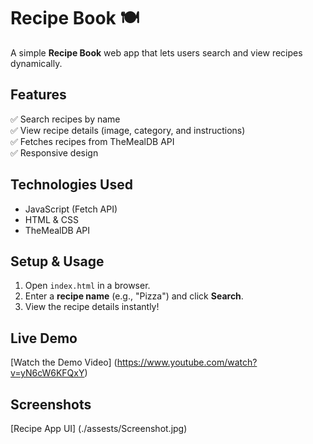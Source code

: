 # Recipe Book 🍽️

A simple **Recipe Book** web app that lets users search and view recipes dynamically.

## **Features**
✅ Search recipes by name  
✅ View recipe details (image, category, and instructions)  
✅ Fetches recipes from TheMealDB API  
✅ Responsive design  

## **Technologies Used**
- JavaScript (Fetch API)
- HTML & CSS
- TheMealDB API  

## **Setup & Usage**
1. Open `index.html` in a browser.
2. Enter a **recipe name** (e.g., "Pizza") and click **Search**.
3. View the recipe details instantly!  

## **Live Demo**
[Watch the Demo Video] (https://www.youtube.com/watch?v=yN6cW6KFQxY)

## **Screenshots**
[Recipe App UI] (./assests/Screenshot.jpg)
